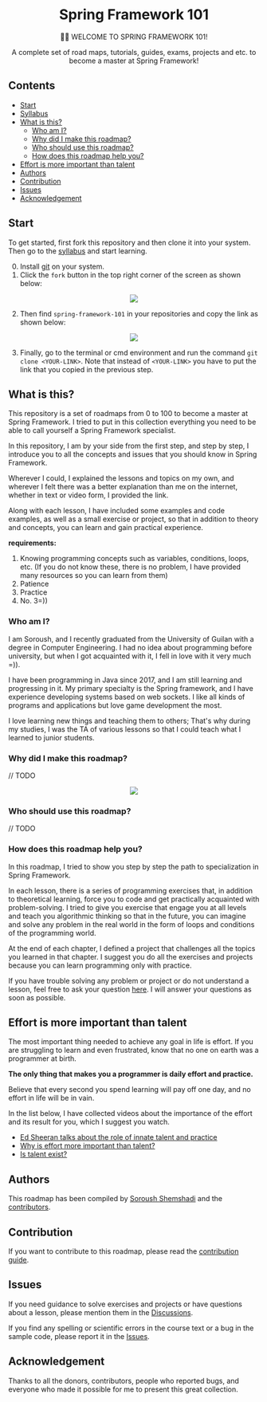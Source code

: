 <p align="center">
 <h1 align="center">Spring Framework 101</h1>
 <p align="center">🧑‍💻 WELCOME TO SPRING FRAMEWORK 101!</p>
 <p align="center">A complete set of road maps, tutorials, guides, exams, projects and etc. to become a master at Spring Framework!</p>
</p>

## Contents
- [Start](#start)
- [Syllabus](https://github.com/shuoros/spring-framework-101/tree/main/syllabus/EN/README.md)
- [What is this?](#what-is-this)
  - [Who am I?](#who-am-i)
  - [Why did I make this roadmap?](#why-did-i-make-this-roadmap)
  - [Who should use this roadmap?](#who-should-use-this-roadmap)
  - [How does this roadmap help you?](#how-does-this-roadmap-help-you)
- [Effort is more important than talent](#effort-is-more-important-than-talent)
- [Authors](#authors)
- [Contribution](#contribution)
- [Issues](#issues)
- [Acknowledgement](#acknowledgement)

## Start
To get started, first fork this repository and then clone it into your system. Then go to the [syllabus](https://github.com/shuoros/spring-framework-101/tree/main/syllabus/EN/README.md) and start learning.

0. Install [git](https://git-scm.com/downloads) on your system.
1. Click the `fork` button in the top right corner of the screen as shown below:

<p align="center">
  <img src="https://user-images.githubusercontent.com/45015114/176385309-cd358e30-e52e-498b-a7c1-6a8a214e71a1.png"/>
</p>

2. Then find `spring-framework-101` in your repositories and copy the link as shown below:

<p align="center">
  <img src="https://user-images.githubusercontent.com/45015114/176386329-847f545e-06e4-4349-8895-b5e680b735f3.png"/>
</p>

3. Finally, go to the terminal or cmd environment and run the command `git clone <YOUR-LINK>`. Note that instead of `<YOUR-LINK>` you have to put the link that you copied in the previous step.

## What is this?
This repository is a set of roadmaps from 0 to 100 to become a master at Spring Framework. I tried to put in this collection everything you need to be able to call yourself a Spring Framework specialist.

In this repository, I am by your side from the first step, and step by step, I introduce you to all the concepts and issues that you should know in Spring Framework.

Wherever I could, I explained the lessons and topics on my own, and wherever I felt there was a better explanation than me on the internet, whether in text or video form, I provided the link.

Along with each lesson, I have included some examples and code examples, as well as a small exercise or project, so that in addition to theory and concepts, you can learn and gain practical experience.

**requirements:**
1. Knowing programming concepts such as variables, conditions, loops, etc. (If you do not know these, there is no problem, I have provided many resources so you can learn from them)
2. Patience
3. Practice
4. No. 3=))

### Who am I?
I am Soroush, and I recently graduated from the University of Guilan with a degree in Computer Engineering. I had no idea about programming before university, but when I got acquainted with it, I fell in love with it very much =)).

I have been programming in Java since 2017, and I am still learning and progressing in it. My primary specialty is the Spring framework, and I have experience developing systems based on web sockets. I like all kinds of programs and applications but love game development the most.

I love learning new things and teaching them to others; That's why during my studies, I was the TA of various lessons so that I could teach what I learned to junior students.

### Why did I make this roadmap?
// TODO

<p align="center">
  <img src="https://user-images.githubusercontent.com/45015114/176987929-b86f6111-2ded-4e12-9cce-c2e3e86cab5f.jpg"/>
</p>

### Who should use this roadmap?
// TODO

### How does this roadmap help you?
In this roadmap, I tried to show you step by step the path to specialization in Spring Framework.

In each lesson, there is a series of programming exercises that, in addition to theoretical learning, force you to code and get practically acquainted with problem-solving. I tried to give you exercise that engage you at all levels and teach you algorithmic thinking so that in the future, you can imagine and solve any problem in the real world in the form of loops and conditions of the programming world.

At the end of each chapter, I defined a project that challenges all the topics you learned in that chapter. I suggest you do all the exercises and projects because you can learn programming only with practice.

If you have trouble solving any problem or project or do not understand a lesson, feel free to ask your question [here](https://github.com/shuoros/spring-framework-101/discussions). I will answer your questions as soon as possible.

## Effort is more important than talent
The most important thing needed to achieve any goal in life is effort. If you are struggling to learn and even frustrated, know that no one on earth was a programmer at birth.

**The only thing that makes you a programmer is daily effort and practice.**

Believe that every second you spend learning will pay off one day, and no effort in life will be in vain.

In the list below, I have collected videos about the importance of the effort and its result for you, which I suggest you watch.

- [Ed Sheeran talks about the role of innate talent and practice](https://www.youtube.com/watch?v=flkjMuaKYQU)
- [Why is effort more important than talent?](https://www.youtube.com/watch?v=iAK5wMzRXAI)
- [Is talent exist?](https://www.youtube.com/watch?v=KXVlv1yHBn8)

## Authors
This roadmap has been compiled by [Soroush Shemshadi](https://shuoros.github.io) and the [contributors](https://github.com/shuoros/spring-framework-101/blob/main/CONTRIBUTORS.md).

## Contribution
If you want to contribute to this roadmap, please read the [contribution guide](https://github.com/shuoros/spring-framework-101/blob/main/CONTRIBUTE.md).

## Issues
If you need guidance to solve exercises and projects or have questions about a lesson, please mention them in the [Discussions](https://github.com/shuoros/spring-framework-101/discussions).

If you find any spelling or scientific errors in the course text or a bug in the sample code, please report it in the [Issues](https://github.com/shuoros/spring-framework-101/issues).

## Acknowledgement
Thanks to all the donors, contributors, people who reported bugs, and everyone who made it possible for me to present this great collection.
